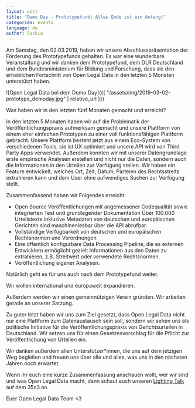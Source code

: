```yaml
---
layout: post
title: "Demo Day - Prototypefund: Alles Ende ist ein Anfang!"
categories: events
language: de
author: Saskia
---
```


Am Samstag, den 02.03.2019, haben wir unsere Abschlusspräsentation der Förderung des Prototypefunds gehalten. 
Es war eine wunderbare Veranstaltung und wir danken dem Prototypefund, dem DLR Deutschland und dem Bundesministerium 
für Bildung und Forschung, dass sie den erheblichen Fortschritt von Open Legal Data in den letzten 5 Monaten unterstützt
haben. 

![Open Legal Data bei dem Demo Day]({{ "/assets/img/2019-03-02-prototype_demoday.jpg" | relative_url }})

Was haben wir in den letzten fünf Monaten gemacht und erreicht? 

In den letzten 5 Monaten haben wir auf die Problematik der Veröffentlichungspraxis aufmerksam gemacht 
und unsere Plattform von einem eher einfachen Prototypen zu einer voll funktionsfähigen Plattform gebracht.
Unsere Plattform besteht jetzt aus einem Eco-System von verschiedenen Tools, sie ist UX optimiert und unsere API wird 
von Third Party Apps verwendet. Außerdem konnten wir mit unserer Datengrundlage erste empirische Analysen erstellen und
nicht nur die Daten, sondern auch die Informationen in den Urteilen zur Verfügung stellen. Wir haben ein Feature 
entwickelt, welches Ort, Zeit, Datum, Parteien des Rechtsstreits extrahieren kann und dem User ohne aufwendiges Suchen
zur Verfügung stellt. 

Zusammenfassend haben wir Folgendes erreicht: 

* Open Source Veröffentlichungen mit angemessener Codequalität sowie integrierten Test und grundlegender Dokumentation
Über 100.000 Urteilstexte inklusive Metadaten von deutschen und europäischen Gerichten sind maschinenlesbar über die 
API abrufbar.
* Vollständige Verfügbarkeit von deutschen und europäischen Rechtsnormen und Verordnungen
* Eine öffentlich konfigurbare Data Processing Pipeline, die es externen Entwicklern ermöglicht gezielt Informationen aus
den Daten zu extrahieren, z.B. Streitwert oder verwendete Rechtsnormen.
* Veröffentlichung eigener Analysen.

Natürlich geht es für uns auch nach dem Prototypefund weiter.

Wir wollen international und europaweit expandieren. 

Außerdem werden wir einen gemeinnützigen Verein gründen. Wir arbeiten gerade an unserer Satzung.
 
Zu guter letzt haben wir uns zum Ziel gesetzt, dass Open Legal Data nicht nur eine Plattform zum Datenaustausch sein soll, 
sondern wir sehen uns als politische Initiative für die Veröffentlichungspraxis von Gerichtsurteilen in Deutschland.
Wir setzen uns für einen Gesetzesvorschlag für die Pflicht zur Veröffentlichung von Urteilen ein. 

Wir danken außerdem allen Unterstützer*innen, die uns auf dem jetzigen Weg begleiten und freuen uns über alle und alles,
was uns in den nächsten Jahren noch erwartet. 

Wenn ihr euch eine kurze Zusammenfassung anschauen wollt, wer wir sind und was Open Legal Data macht, dann schaut
euch unseren [Lighting Talk](https://www.youtube.com/watch?v=5KHcXCmqfiE) auf dem 35c3 an. 

Euer Open Legal Data Team <3
